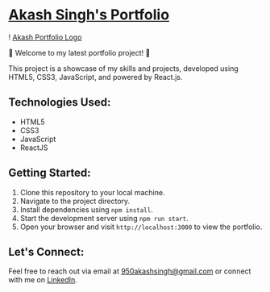 # [Akash Singh's Portfolio](https://github.com/Akashsingh7054/)

! [Akash Portfolio Logo](./src/images/portfolio-logo.png)



🚀 Welcome to my latest portfolio project! 🚀

This project is a showcase of my skills and projects, developed using HTML5, CSS3, JavaScript, and powered by React.js.


## Technologies Used:

- HTML5
- CSS3
- JavaScript
- ReactJS

## Getting Started:

1. Clone this repository to your local machine.
2. Navigate to the project directory.
3. Install dependencies using `npm install`.
4. Start the development server using `npm run start`.
5. Open your browser and visit `http://localhost:3000` to view the portfolio.

## Let's Connect:

Feel free to reach out via email at [950akashsingh@gmail.com](mailto:your.email@example.com) or connect with me on [LinkedIn](https://www.linkedin.com/in/akash-singh-76542924b/).

